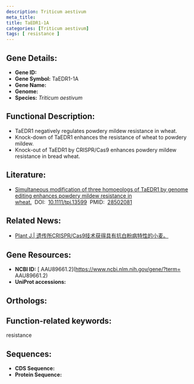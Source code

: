 ```yaml
---
description: Triticum aestivum
meta_title:
title: TaEDR1-1A
categories: [Triticum aestivum]
tags: [ resistance ]
---
```


## Gene Details:
- **Gene ID:**	[]()
- **Gene Symbol:** TaEDR1-1A
- **Gene Name:** 
- **Genome:** []()
- **Species:** *Triticum aestivum*

## Functional Description:
   - TaEDR1 negatively regulates powdery mildew resistance in wheat.
   - Knock-down of TaEDR1 enhances the resistance of wheat to powdery mildew.
   - Knock-out of TaEDR1 by CRISPR/Cas9 enhances powdery mildew resistance in bread wheat.

## Literature:
   - [Simultaneous modification of three homoeologs of TaEDR1 by genome editing enhances powdery mildew resistance in wheat.]( https://onlinelibrary.wiley.com/doi/10.1111/tpj.13599)&nbsp;&nbsp;DOI:&nbsp;&nbsp;[10.1111/tpj.13599](https://onlinelibrary.wiley.com/doi/10.1111/tpj.13599)&nbsp;&nbsp;PMID:&nbsp;&nbsp;[28502081](https://pubmed.ncbi.nlm.nih.gov/28502081/)

## Related News:
   - [Plant J.| 遗传所CRISPR/Cas9技术获得具有抗白粉病特性的小麦。](https://mp.weixin.qq.com/s?__biz=MzIyOTY2NDYyNQ==&mid=2247485004&idx=1&sn=c53ac1697743b6dca979934f2d7c569c&chksm=e8be7452dfc9fd44fa041e7fd91aa84efc66aacff93d8f61edfeeef25cd4b670a9dcd1ade202&scene=27#wechat_redirect)

## Gene Resources:
- **NCBI ID:** [ AAU89661.2](https://www.ncbi.nlm.nih.gov/gene/?term= AAU89661.2)
- **UniProt accessions:** [](https://www.uniprot.org/uniprotkb//entry)

## Orthologs:

## Function-related keywords:
resistance

## Sequences:
- **CDS Sequence:**
- **Protein Sequence:**
